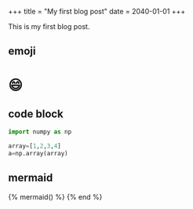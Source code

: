+++
title = "My first blog post"
date = 2040-01-01
+++

This is my first blog post.

## emoji

# :smile:

## code block

```py
import numpy as np

array=[1,2,3,4]
a=np.array(array)
```

## mermaid

{% mermaid() %}
{% end %}

